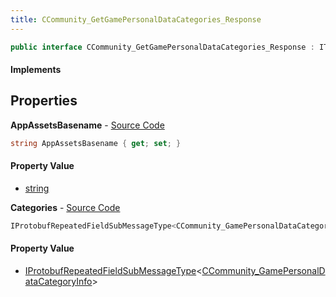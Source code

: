 ```yaml
---
title: CCommunity_GetGamePersonalDataCategories_Response
---
```


```csharp
public interface CCommunity_GetGamePersonalDataCategories_Response : ITypedProtobuf<CCommunity_GetGamePersonalDataCategories_Response>, INativeHandle
```

#### Implements

## Properties

**AppAssetsBasename** - [Source Code](https://github.com/swiftly-solution/swiftlys2/blob/main/managed/src/SwiftlyS2.Generated/Protobufs/Interfaces/CCommunity_GetGamePersonalDataCategories_Response.cs#L16)

```csharp
string AppAssetsBasename { get; set; }
```

#### Property Value

- [string](https://learn.microsoft.com/dotnet/api/system.string)

**Categories** - [Source Code](https://github.com/swiftly-solution/swiftlys2/blob/main/managed/src/SwiftlyS2.Generated/Protobufs/Interfaces/CCommunity_GetGamePersonalDataCategories_Response.cs#L13)

```csharp
IProtobufRepeatedFieldSubMessageType<CCommunity_GamePersonalDataCategoryInfo> Categories { get; }
```

#### Property Value

- [IProtobufRepeatedFieldSubMessageType](/docs/api/shared/netmessages/iprotobufrepeatedfieldsubmessagetype-1)<[CCommunity_GamePersonalDataCategoryInfo](/docs/api/shared/protobufdefinitions/ccommunity_gamepersonaldatacategoryinfo)>

